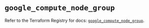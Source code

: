 # `google_compute_node_group`

Refer to the Terraform Registry for docs: [`google_compute_node_group`](https://registry.terraform.io/providers/hashicorp/google/5.20.0/docs/resources/compute_node_group).

